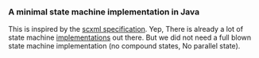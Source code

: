 ### A minimal state machine implementation in Java


This is inspired by the [scxml specification](https://www.w3.org/TR/scxml/).
Yep, There is already a lot of state machine [implementations](https://projects.spring.io/spring-statemachine/) out there.
But we did not need a full blown state machine implementation (no compound states, No parallel state).

